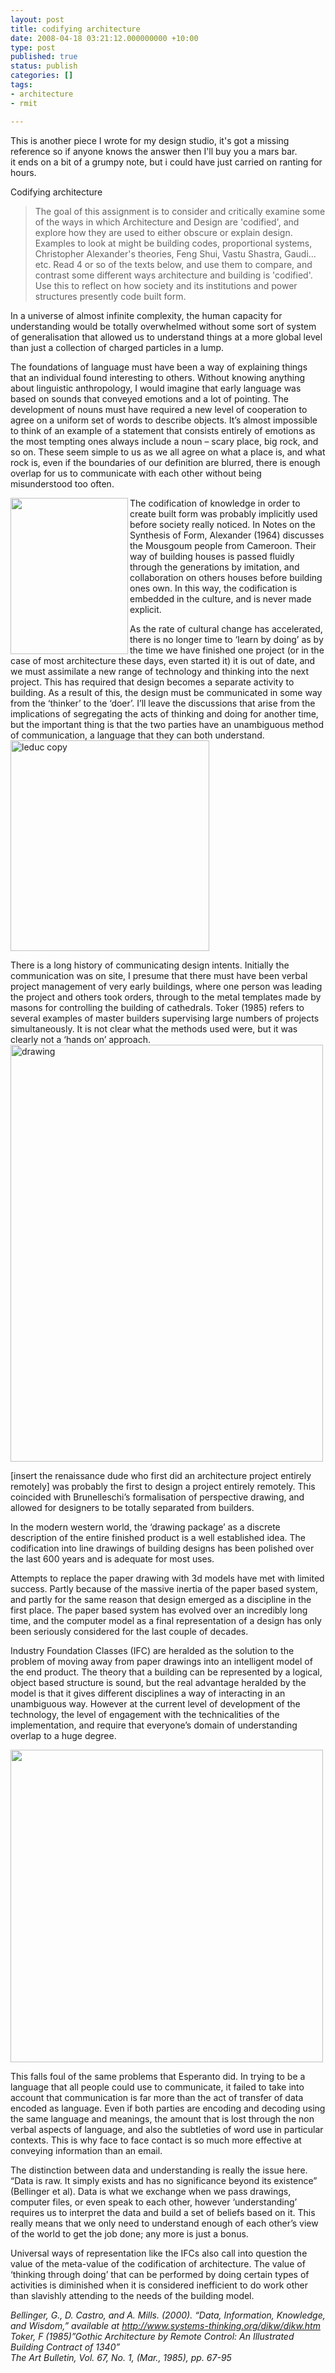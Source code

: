 ```yaml
---
layout: post
title: codifying architecture
date: 2008-04-18 03:21:12.000000000 +10:00
type: post
published: true
status: publish
categories: []
tags:
- architecture
- rmit

---
```

<p>This is another piece I wrote for my design studio, it's got a missing reference so if anyone knows the answer then I'll buy you a mars bar.<br />
it ends on a bit of a grumpy note, but  i could have just carried on ranting for hours. </p>
<p>Codifying architecture</p>
<blockquote><p>The goal of this assignment is to consider and critically examine some of the ways in which Architecture and Design are 'codified', and explore how they are used to either obscure or explain design.  Examples to look at might be building codes, proportional systems, Christopher Alexander's theories, Feng Shui, Vastu Shastra, Gaudi... etc.  Read 4 or so of the texts below, and use them to compare, and contrast some different ways architecture and building is 'codified'.  Use this to reflect on how society and its institutions and power structures presently code built form.</p>
</blockquote>
<p>In a universe of almost infinite complexity, the human capacity for understanding would be totally overwhelmed without some sort of system of generalisation that allowed us to understand things at a more global level than just a collection of charged particles in a lump.</p>
<p>The foundations of language must have been a way of explaining things that an individual found interesting to others. Without knowing anything about linguistic anthropology, I would imagine that early language was based on sounds that conveyed emotions and a lot of pointing. The development of nouns must have required a new level of cooperation to agree on a uniform set of words to describe objects. It’s almost impossible to think of an example of a statement that consists entirely of emotions as the most tempting ones always include a noun – scary place, big rock, and so on. These seem simple to us as we all agree on what a place is, and what rock is, even if the boundaries of our definition are blurred, there is enough overlap for us to communicate with each other without being misunderstood too often.</p>
<p><img src="{{ site.baseurl }}/assets/case_mousgoum.jpg" align="left" height="250" width="188" />The codification of knowledge in order to create built form was probably implicitly used before society really noticed. In Notes on the Synthesis of Form, Alexander (1964) discusses the Mousgoum people from Cameroon. Their way of building houses is passed fluidly through the generations by imitation, and collaboration on others houses before building ones own. In this way, the codification is embedded in the culture, and is never made explicit.</p>
<p>As the rate of cultural change has accelerated, there is no longer time to ‘learn by doing’ as by the time we have finished one project (or in the case of most architecture these days, even started it) it is out of date, and we must assimilate a new range of technology and thinking into the next project. This has required that design becomes a separate activity to building. As a result of this, the design must be communicated in some way from the ‘thinker’ to the ‘doer’. I’ll leave the discussions that arise from the implications of segregating the acts of thinking and doing for another time, but the important thing is that the two parties have an unambiguous method of communication, a language that they can both understand.<br />
<a href="http://www.flickr.com/photos/95698107@N00/2422466272/" title="leduc copy by notionparallax, on Flickr"><img src="{{ site.baseurl }}/assets/2422466272_fef6842a95_o.jpg" alt="leduc copy" height="337" width="318" /></a></p>
<p>There is a long history of communicating design intents. Initially the communication was on site, I presume that there must have been verbal project management of very early buildings, where one person was leading the project and others took orders, through to the metal templates made by masons for controlling the building of cathedrals. Toker (1985) refers to several examples of master builders supervising large numbers of projects simultaneously. It is not clear what the methods used were, but it was clearly not a ‘hands on’ approach.<br />
<a href="http://www.flickr.com/photos/95698107@N00/2421651685/" title="drawing by notionparallax, on Flickr"><img src="{{ site.baseurl }}/assets/2421651685_52fb3d5164_o.jpg" alt="drawing" height="667" width="500" /></a></p>
<p>[insert the renaissance dude who first did an architecture project entirely remotely] was probably the first to design a project entirely remotely. This coincided with Brunelleschi’s formalisation of perspective drawing, and allowed for designers to be totally separated from builders.</p>
<p>In the modern western world, the ‘drawing package’ as a discrete description of the entire finished product is a well established idea. The codification into line drawings of building designs has been polished over the last 600 years and is adequate for most uses.</p>
<p>Attempts to replace the paper drawing with 3d models have met with limited success. Partly because of the massive inertia of the paper based system, and partly for the same reason that design emerged as a discipline in the first place. The paper based system has evolved over an incredibly long time, and the computer model as a final representation of a design has only been seriously considered for the last couple of decades.</p>
<p>Industry Foundation Classes (IFC) are heralded as the solution to the problem of moving away from paper drawings into an intelligent model of the end product. The theory that a building can be represented by a logical, object based structure is sound, but the real advantage heralded by the model is that it gives different disciplines a way of interacting in an unambiguous way. However at the current level of development of the technology, the level of engagement with the technicalities of the implementation, and require that everyone’s domain of understanding overlap to a huge degree.</p>
<p><img src="{{ site.baseurl }}/assets/Martin_IFC_Electro_ADT.jpg" width="500" /></p>
<p>This falls foul of the same problems that Esperanto did. In trying to be a language that all people could use to communicate, it failed to take into account that communication is far more than the act of transfer of data encoded as language. Even if both parties are encoding and decoding using the same language and meanings, the amount that is lost through the non verbal aspects of language, and also the subtleties of word use in particular contexts. This is why face to face contact is so much more effective at conveying information than an email.</p>
<p>The distinction between data and understanding is really the issue here. “Data is raw. It simply exists and has no significance beyond its existence” (Bellinger et al). Data is what we exchange when we pass drawings, computer files, or even speak to each other, however ‘understanding’ requires us to interpret the data and build a set of beliefs based on it. This really means that we only need to understand enough of each other’s view of the world to get the job done; any more is just a bonus.</p>
<p>Universal ways of representation like the IFCs also call into question the value of the meta-value of the codification of architecture. The value of ‘thinking through doing’ that can be performed by doing certain types of activities is diminished when it is considered inefficient to do work other than slavishly attending to the needs of the building model.</p>
<address>Bellinger, G., D. Castro, and A. Mills. (2000). “Data, Information, Knowledge, and Wisdom,” available at <a href="http://www.systems-thinking.org/dikw/dikw.htm">http://www.systems-thinking.org/dikw/dikw.htm</a></address>
<address> Toker, F (1985)”Gothic Architecture by Remote Control: An Illustrated Building Contract of 1340”<br />
The Art Bulletin, Vol. 67, No. 1, (Mar., 1985), pp. 67-95</address>
